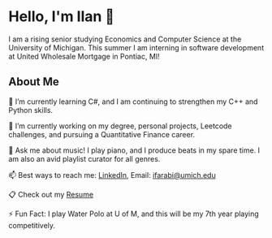# Hello, I'm Ilan 👋
  I am a rising senior studying Economics and Computer Science at the University of Michigan. This summer I am interning in software development at United Wholesale Mortgage in Pontiac, MI!

## About Me
  🌱 I’m currently learning C#, and I am continuing to strengthen my C++ and Python skills.
  
  🔭 I’m currently working on my degree, personal projects, Leetcode challenges, and pursuing a Quantitative Finance career.
  
  💬 Ask me about music! I play piano, and I produce beats in my spare time. I am also an avid playlist curator for all genres.
  
  📫 Best ways to reach me: [LinkedIn](https://www.linkedin.com/in/ilan-farabi-70008921a/), Email: ifarabi@umich.edu

  📋 Check out my [Resume](Farabi,Ilan_Resume.pdf)
  
  ⚡ Fun Fact: I play Water Polo at U of M, and this will be my 7th year playing competitively.
<!--
- ⚡ Fun fact: ...
-->
<!--
**ifarabi/Ifarabi** is a ✨ _special_ ✨ repository because its `README.md` (this file) appears on your GitHub profile.

Here are some ideas to get you started:

- 🔭 I’m currently working on ...
- 🌱 I’m currently learning ...
- 👯 I’m looking to collaborate on ...
- 🤔 I’m looking for help with ...
- 💬 Ask me about ...
- 📫 How to reach me: ...
- 😄 Pronouns: ...
- ⚡ Fun fact: ...
-->
